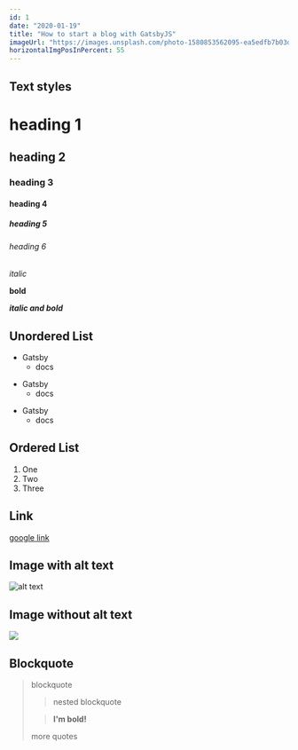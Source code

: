 ```yaml
---
id: 1
date: "2020-01-19"
title: "How to start a blog with GatsbyJS"
imageUrl: "https://images.unsplash.com/photo-1580853562095-ea5edfb7b03d?ixlib=rb-1.2.1&ixid=eyJhcHBfaWQiOjEyMDd9&auto=format&fit=crop&w=634&q=80"
horizontalImgPosInPercent: 55
---
```


## Text styles

# heading 1
## heading 2
### heading 3
#### heading 4
##### heading 5
###### heading 6

*italic*

**bold**

***italic and bold***

## Unordered List

* Gatsby
  * docs
- Gatsby
  - docs
+ Gatsby
  + docs

## Ordered List

1. One
1. Two
1. Three

## Link
[google link](www.google.de)

## Image with alt text
![alt text](https://images.unsplash.com/photo-1580853562095-ea5edfb7b03d?ixlib=rb-1.2.1&ixid=eyJhcHBfaWQiOjEyMDd9&auto=format&fit=crop&w=634&q=80)

## Image without alt text
![](https://images.unsplash.com/photo-1580853562095-ea5edfb7b03d?ixlib=rb-1.2.1&ixid=eyJhcHBfaWQiOjEyMDd9&auto=format&fit=crop&w=634&q=80e)

## Blockquote
> blockquote
>
> > nested blockquote
>
> > **I'm bold!**
>
> more quotes